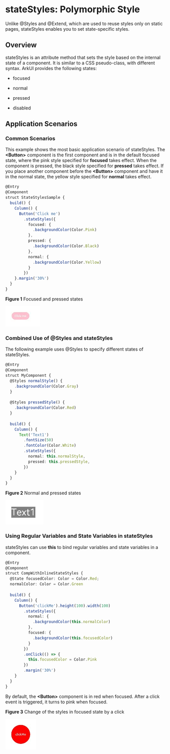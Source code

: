 # stateStyles: Polymorphic Style


Unlike \@Styles and \@Extend, which are used to reuse styles only on static pages, stateStyles enables you to set state-specific styles.  


## Overview

stateStyles is an attribute method that sets the style based on the internal state of a component. It is similar to a CSS pseudo-class, with different syntax. ArkUI provides the following states:

- focused

- normal

- pressed

- disabled


## Application Scenarios


### Common Scenarios

This example shows the most basic application scenario of stateStyles. The **\<Button>** component is the first component and is in the default focused state, where the pink style specified for **focused** takes effect. When the component is pressed, the black style specified for **pressed** takes effect. If you place another component before the **\<Button>** component and have it in the normal state, the yellow style specified for **normal** takes effect.


```ts
@Entry
@Component
struct StateStylesSample {
  build() {
    Column() {
      Button('Click me')
        .stateStyles({
          focused: {
            .backgroundColor(Color.Pink)
          },
          pressed: {
            .backgroundColor(Color.Black)
          },
          normal: {
            .backgroundColor(Color.Yellow)
          }
        })
    }.margin('30%')
  }
}
```


  **Figure 1** Focused and pressed states 

![Video_2023-03-17_120758](figures/Video_2023-03-17_120758.gif)


### Combined Use of \@Styles and stateStyles

The following example uses \@Styles to specify different states of stateStyles.



```ts
@Entry
@Component
struct MyComponent {
  @Styles normalStyle() {
    .backgroundColor(Color.Gray)
  }

  @Styles pressedStyle() {
    .backgroundColor(Color.Red)
  }

  build() {
    Column() {
      Text('Text1')
        .fontSize(50)
        .fontColor(Color.White)
        .stateStyles({
          normal: this.normalStyle,
          pressed: this.pressedStyle,
        })
    }
  }
}
```

  **Figure 2** Normal and pressed states 

![Video_2023-03-17_144824](figures/Video_2023-03-17_144824.gif)


### Using Regular Variables and State Variables in stateStyles

stateStyles can use **this** to bind regular variables and state variables in a component.


```ts
@Entry
@Component
struct CompWithInlineStateStyles {
  @State focusedColor: Color = Color.Red;
  normalColor: Color = Color.Green

  build() {
    Column() {
      Button('clickMe').height(100).width(100)
        .stateStyles({
          normal: {
            .backgroundColor(this.normalColor)
          },
          focused: {
            .backgroundColor(this.focusedColor)
          }
        })
        .onClick(() => {
          this.focusedColor = Color.Pink
        })
        .margin('30%')
    }
  }
}
```

By default, the **\<Button>** component is in red when focused. After a click event is triggered, it turns to pink when focused.

  **Figure 3** Change of the styles in focused state by a click 

![Video_2023-03-17_144605](figures/Video_2023-03-17_144605.gif)
